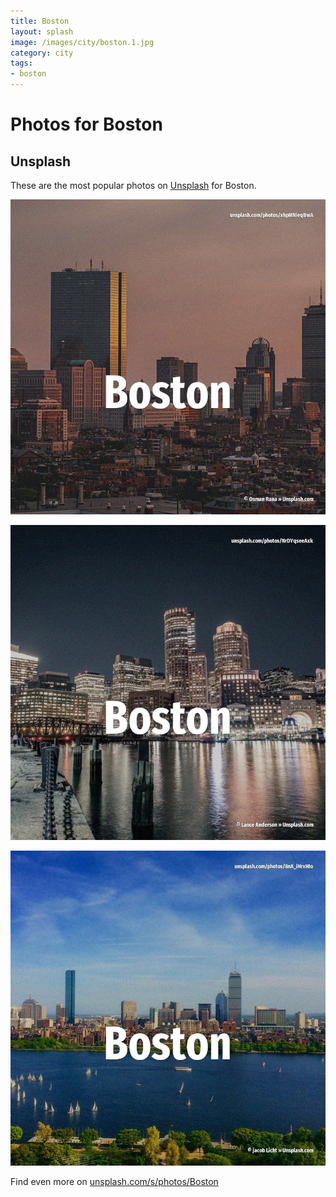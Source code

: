 ```yaml
---
title: Boston
layout: splash
image: /images/city/boston.1.jpg
category: city
tags:
- boston
---
```

# Photos for Boston

## Unsplash

These are the most popular photos on [Unsplash](https://unsplash.com) for Boston.

![Boston](/images/city/boston.1.jpg)

![Boston](/images/city/boston.2.jpg)

![Boston](/images/city/boston.3.jpg)

Find even more on [unsplash.com/s/photos/Boston](https://unsplash.com/s/photos/Boston)